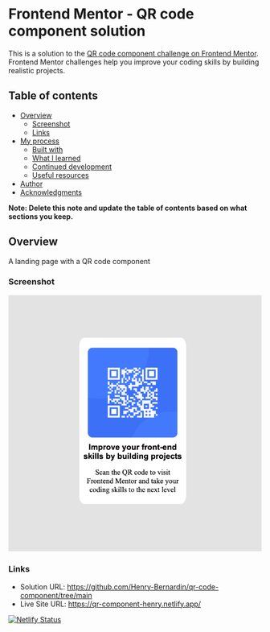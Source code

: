 # Frontend Mentor - QR code component solution

This is a solution to the [QR code component challenge on Frontend Mentor](https://www.frontendmentor.io/challenges/qr-code-component-iux_sIO_H). Frontend Mentor challenges help you improve your coding skills by building realistic projects. 

## Table of contents

- [Overview](#overview)
  - [Screenshot](#screenshot)
  - [Links](#links)
- [My process](#my-process)
  - [Built with](#built-with)
  - [What I learned](#what-i-learned)
  - [Continued development](#continued-development)
  - [Useful resources](#useful-resources)
- [Author](#author)
- [Acknowledgments](#acknowledgments)

**Note: Delete this note and update the table of contents based on what sections you keep.**

## Overview
A  landing page with a QR code component 
### Screenshot

![image info](./images/qr-code-component-screenshot.png)

### Links

- Solution URL:  https://github.com/Henry-Bernardin/qr-code-component/tree/main
- Live Site URL: https://qr-component-henry.netlify.app/

[![Netlify Status](https://api.netlify.com/api/v1/badges/6ec75b84-094e-470a-ad70-75c389708f16/deploy-status)](https://app.netlify.com/sites/qr-component-henry/deploys)